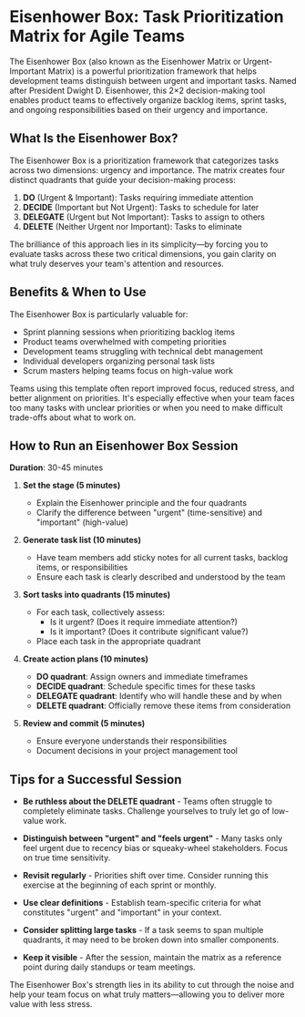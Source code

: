 # Eisenhower Box: Task Prioritization Matrix for Agile Teams

The Eisenhower Box (also known as the Eisenhower Matrix or Urgent-Important Matrix) is a powerful prioritization framework that helps development teams distinguish between urgent and important tasks. Named after President Dwight D. Eisenhower, this 2×2 decision-making tool enables product teams to effectively organize backlog items, sprint tasks, and ongoing responsibilities based on their urgency and importance.

## What Is the Eisenhower Box?

The Eisenhower Box is a prioritization framework that categorizes tasks across two dimensions: urgency and importance. The matrix creates four distinct quadrants that guide your decision-making process:

1. **DO** (Urgent & Important): Tasks requiring immediate attention
2. **DECIDE** (Important but Not Urgent): Tasks to schedule for later
3. **DELEGATE** (Urgent but Not Important): Tasks to assign to others
4. **DELETE** (Neither Urgent nor Important): Tasks to eliminate

The brilliance of this approach lies in its simplicity—by forcing you to evaluate tasks across these two critical dimensions, you gain clarity on what truly deserves your team's attention and resources.

## Benefits & When to Use

The Eisenhower Box is particularly valuable for:

- Sprint planning sessions when prioritizing backlog items
- Product teams overwhelmed with competing priorities
- Development teams struggling with technical debt management
- Individual developers organizing personal task lists
- Scrum masters helping teams focus on high-value work

Teams using this template often report improved focus, reduced stress, and better alignment on priorities. It's especially effective when your team faces too many tasks with unclear priorities or when you need to make difficult trade-offs about what to work on.

## How to Run an Eisenhower Box Session

**Duration**: 30-45 minutes

1. **Set the stage (5 minutes)**
   - Explain the Eisenhower principle and the four quadrants
   - Clarify the difference between "urgent" (time-sensitive) and "important" (high-value)

2. **Generate task list (10 minutes)**
   - Have team members add sticky notes for all current tasks, backlog items, or responsibilities
   - Ensure each task is clearly described and understood by the team

3. **Sort tasks into quadrants (15 minutes)**
   - For each task, collectively assess:
     - Is it urgent? (Does it require immediate attention?)
     - Is it important? (Does it contribute significant value?)
   - Place each task in the appropriate quadrant

4. **Create action plans (10 minutes)**
   - **DO quadrant**: Assign owners and immediate timeframes
   - **DECIDE quadrant**: Schedule specific times for these tasks
   - **DELEGATE quadrant**: Identify who will handle these and by when
   - **DELETE quadrant**: Officially remove these items from consideration

5. **Review and commit (5 minutes)**
   - Ensure everyone understands their responsibilities
   - Document decisions in your project management tool

## Tips for a Successful Session

- **Be ruthless about the DELETE quadrant** - Teams often struggle to completely eliminate tasks. Challenge yourselves to truly let go of low-value work.

- **Distinguish between "urgent" and "feels urgent"** - Many tasks only feel urgent due to recency bias or squeaky-wheel stakeholders. Focus on true time sensitivity.

- **Revisit regularly** - Priorities shift over time. Consider running this exercise at the beginning of each sprint or monthly.

- **Use clear definitions** - Establish team-specific criteria for what constitutes "urgent" and "important" in your context.

- **Consider splitting large tasks** - If a task seems to span multiple quadrants, it may need to be broken down into smaller components.

- **Keep it visible** - After the session, maintain the matrix as a reference point during daily standups or team meetings.

The Eisenhower Box's strength lies in its ability to cut through the noise and help your team focus on what truly matters—allowing you to deliver more value with less stress.
